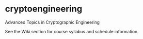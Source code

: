 # cryptoengineering
Advanced Topics in Cryptographic Engineering

See the Wiki section for course syllabus and schedule information.

